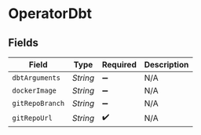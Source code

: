 # OperatorDbt


## Fields

| Field              | Type               | Required           | Description        |
| ------------------ | ------------------ | ------------------ | ------------------ |
| `dbtArguments`     | *String*           | :heavy_minus_sign: | N/A                |
| `dockerImage`      | *String*           | :heavy_minus_sign: | N/A                |
| `gitRepoBranch`    | *String*           | :heavy_minus_sign: | N/A                |
| `gitRepoUrl`       | *String*           | :heavy_check_mark: | N/A                |